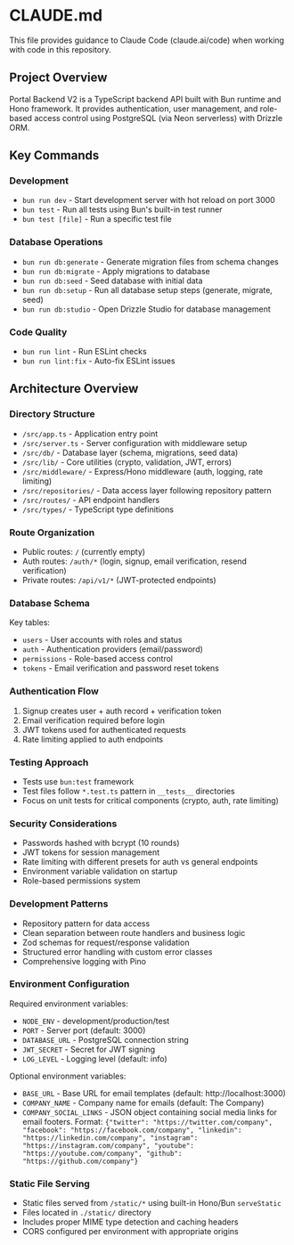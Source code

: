 # CLAUDE.md

This file provides guidance to Claude Code (claude.ai/code) when working with code in this repository.

## Project Overview

Portal Backend V2 is a TypeScript backend API built with Bun runtime and Hono framework. It provides authentication, user management, and role-based access control using PostgreSQL (via Neon serverless) with Drizzle ORM.

## Key Commands

### Development

- `bun run dev` - Start development server with hot reload on port 3000
- `bun test` - Run all tests using Bun's built-in test runner
- `bun test [file]` - Run a specific test file

### Database Operations

- `bun run db:generate` - Generate migration files from schema changes
- `bun run db:migrate` - Apply migrations to database
- `bun run db:seed` - Seed database with initial data
- `bun run db:setup` - Run all database setup steps (generate, migrate, seed)
- `bun run db:studio` - Open Drizzle Studio for database management

### Code Quality

- `bun run lint` - Run ESLint checks
- `bun run lint:fix` - Auto-fix ESLint issues

## Architecture Overview

### Directory Structure

- `/src/app.ts` - Application entry point
- `/src/server.ts` - Server configuration with middleware setup
- `/src/db/` - Database layer (schema, migrations, seed data)
- `/src/lib/` - Core utilities (crypto, validation, JWT, errors)
- `/src/middleware/` - Express/Hono middleware (auth, logging, rate limiting)
- `/src/repositories/` - Data access layer following repository pattern
- `/src/routes/` - API endpoint handlers
- `/src/types/` - TypeScript type definitions

### Route Organization

- Public routes: `/` (currently empty)
- Auth routes: `/auth/*` (login, signup, email verification, resend verification)
- Private routes: `/api/v1/*` (JWT-protected endpoints)

### Database Schema

Key tables:

- `users` - User accounts with roles and status
- `auth` - Authentication providers (email/password)
- `permissions` - Role-based access control
- `tokens` - Email verification and password reset tokens

### Authentication Flow

1. Signup creates user + auth record + verification token
2. Email verification required before login
3. JWT tokens used for authenticated requests
4. Rate limiting applied to auth endpoints

### Testing Approach

- Tests use `bun:test` framework
- Test files follow `*.test.ts` pattern in `__tests__` directories
- Focus on unit tests for critical components (crypto, auth, rate limiting)

### Security Considerations

- Passwords hashed with bcrypt (10 rounds)
- JWT tokens for session management
- Rate limiting with different presets for auth vs general endpoints
- Environment variable validation on startup
- Role-based permissions system

### Development Patterns

- Repository pattern for data access
- Clean separation between route handlers and business logic
- Zod schemas for request/response validation
- Structured error handling with custom error classes
- Comprehensive logging with Pino

### Environment Configuration

Required environment variables:

- `NODE_ENV` - development/production/test
- `PORT` - Server port (default: 3000)
- `DATABASE_URL` - PostgreSQL connection string
- `JWT_SECRET` - Secret for JWT signing
- `LOG_LEVEL` - Logging level (default: info)

Optional environment variables:

- `BASE_URL` - Base URL for email templates (default: http://localhost:3000)
- `COMPANY_NAME` - Company name for emails (default: The Company)
- `COMPANY_SOCIAL_LINKS` - JSON object containing social media links for email footers. Format: `{"twitter": "https://twitter.com/company", "facebook": "https://facebook.com/company", "linkedin": "https://linkedin.com/company", "instagram": "https://instagram.com/company", "youtube": "https://youtube.com/company", "github": "https://github.com/company"}`

### Static File Serving

- Static files served from `/static/*` using built-in Hono/Bun `serveStatic`
- Files located in `./static/` directory
- Includes proper MIME type detection and caching headers
- CORS configured per environment with appropriate origins
